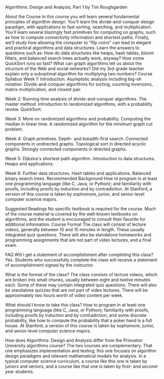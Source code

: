 Algorithms: Design and Analysis, Part 1
by Tim Roughgarden

About the Course
In this course you will learn several fundamental principles of algorithm design. You'll learn the divide-and-conquer design paradigm, with applications to fast sorting, searching, and multiplication. You'll learn several blazingly fast primitives for computing on graphs, such as how to compute connectivity information and shortest paths. Finally, we'll study how allowing the computer to "flip coins" can lead to elegant and practical algorithms and data structures. Learn the answers to questions such as: How do data structures like heaps, hash tables, bloom filters, and balanced search trees actually work, anyway? How come QuickSort runs so fast? What can graph algorithms tell us about the structure of the Web and social networks? Did my 3rd-grade teacher explain only a suboptimal algorithm for multiplying two numbers?
Course Syllabus
Week 1: Introduction.  Asymptotic analysis including big-oh notation.  Divide-and-conquer algorithms for sorting, counting inversions, matrix multiplication, and closest pair.

Week 2: Running time analysis of divide-and-conquer algorithms.  The master method.  Introduction to randomized algorithms, with a probability review.  QuickSort.  

Week 3: More on randomized algorithms and probability.  Computing the median in linear time.  A randomized algorithm for the minimum graph cut problem.

Week 4: Graph primitives.  Depth- and breadth-first search.  Connected components in undirected graphs.  Topological sort in directed acyclic graphs.  Strongly connected components in directed graphs.

Week 5: Dijkstra's shortest-path algorithm.  Introduction to data structures.  Heaps and applications.

Week 6: Further data structures.  Hash tables and applications.  Balanced binary search trees.
Recommended Background
How to program in at least one programming language (like C, Java, or Python); and familiarity with proofs, including proofs by induction and by contradiction.  At Stanford, a version of this course is taken by sophomore, junior, and senior-level computer science majors.  

Suggested Readings
No specific textbook is required for the course.  Much of the course material is covered by the well-known textbooks on algorithms, and the student is encouraged to consult their favorite for additional information.
Course Format
The class will consist of lecture videos, generally between 10 and 15 minutes in length. These usually integrated quiz questions. There will also be standalone homeworks and programming assignments that are not part of video lectures, and a final exam.


FAQ
Will I get a statement of accomplishment after completing this class?
Yes. Students who successfully complete the class will receive a statement of accomplishment signed by the instructor.

What is the format of the class?
The class consists of lecture videos, which are broken into small chunks, usually between eight and twelve minutes each. Some of these may contain integrated quiz questions. There will also be standalone quizzes that are not part of video lectures. There will be approximately two hours worth of video content per week.

What should I know to take this class?
How to program in at least one programming language (like C, Java, or Python); familiarity with proofs, including proofs by induction and by contradiction; and some discrete probability, like how to compute the probability that a poker hand is a full house. At Stanford, a version of this course is taken by sophomore, junior, and senior-level computer science majors.


How does Algorithms: Design and Analysis differ from the Princeton University algorithms course?
The two courses are complementary. That one emphasizes implementation and testing; this one focuses on algorithm design paradigms and relevant mathematical models for analysis. In a typical computer science curriculum, a course like this one is taken by juniors and seniors, and a course like that one is taken by first- and second-year students.
